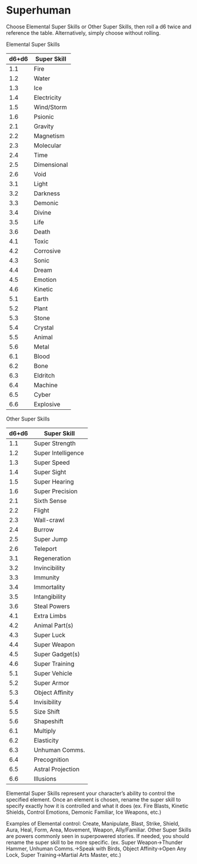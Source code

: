 
# Superhuman

Choose Elemental Super Skills or Other Super Skills,
then roll a d6 twice and reference the table.
Alternatively, simply choose without rolling.

Elemental Super Skills

| d6+d6 | Super Skill |
| ----- | ----------- |
| 1.1   | Fire        |
| 1.2   | Water       |
| 1.3   | Ice         |
| 1.4   | Electricity |
| 1.5   | Wind/Storm  |
| 1.6   | Psionic     |
| 2.1   | Gravity     |
| 2.2   | Magnetism   |
| 2.3   | Molecular   |
| 2.4   | Time        |
| 2.5   | Dimensional |
| 2.6   | Void        |
| 3.1   | Light       |
| 3.2   | Darkness    |
| 3.3   | Demonic     |
| 3.4   | Divine      |
| 3.5   | Life        |
| 3.6   | Death       |
| 4.1   | Toxic       |
| 4.2   | Corrosive   |
| 4.3   | Sonic       |
| 4.4   | Dream       |
| 4.5   | Emotion     |
| 4.6   | Kinetic     |
| 5.1   | Earth       |
| 5.2   | Plant       |
| 5.3   | Stone       |
| 5.4   | Crystal     |
| 5.5   | Animal      |
| 5.6   | Metal       |
| 6.1   | Blood       |
| 6.2   | Bone        |
| 6.3   | Eldritch    |
| 6.4   | Machine     |
| 6.5   | Cyber       |
| 6.6   | Explosive   |

Other Super Skills

| d6+d6 | Super Skill        |
| ----- | ------------------ |
| 1.1   | Super Strength     |
| 1.2   | Super Intelligence |
| 1.3   | Super Speed        |
| 1.4   | Super Sight        |
| 1.5   | Super Hearing      |
| 1.6   | Super Precision    |
| 2.1   | Sixth Sense        |
| 2.2   | Flight             |
| 2.3   | Wall-crawl         |
| 2.4   | Burrow             |
| 2.5   | Super Jump         |
| 2.6   | Teleport           |
| 3.1   | Regeneration       |
| 3.2   | Invincibility      |
| 3.3   | Immunity           |
| 3.4   | Immortality        |
| 3.5   | Intangibility      |
| 3.6   | Steal Powers       |
| 4.1   | Extra Limbs        |
| 4.2   | Animal Part(s)     |
| 4.3   | Super Luck         |
| 4.4   | Super Weapon       |
| 4.5   | Super Gadget(s)    |
| 4.6   | Super Training     |
| 5.1   | Super Vehicle      |
| 5.2   | Super Armor        |
| 5.3   | Object Affinity    |
| 5.4   | Invisibility       |
| 5.5   | Size Shift         |
| 5.6   | Shapeshift         |
| 6.1   | Multiply           |
| 6.2   | Elasticity         |
| 6.3   | Unhuman Comms.     |
| 6.4   | Precognition       |
| 6.5   | Astral Projection  |
|6.6 |Illusions

Elemental Super Skills represent your character’s ability to control the specified element. Once an element is chosen, rename the super skill to specify exactly how it is
controlled and what it does (ex. Fire Blasts, Kinetic Shields, Control Emotions, Demonic
Familiar, Ice Weapons, etc.)

Examples of Elemental control: Create, Manipulate, Blast, Strike, Shield, Aura, Heal, Form, Area, Movement, Weapon, Ally/Familiar. Other Super Skills are powers commonly seen in superpowered stories. If needed, you should rename the super skill to be more specific. (ex. Super Weapon→Thunder Hammer, Unhuman Comms.→Speak with Birds, Object Affinity→Open Any Lock, Super Training→Martial Arts Master, etc.)
